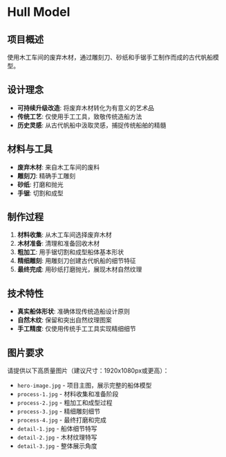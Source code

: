 # Hull Model

## 项目概述
使用木工车间的废弃木材，通过雕刻刀、砂纸和手锯手工制作而成的古代帆船模型。

## 设计理念
- **可持续升级改造**: 将废弃木材转化为有意义的艺术品
- **传统工艺**: 仅使用手工工具，致敬传统造船方法
- **历史灵感**: 从古代帆船中汲取灵感，捕捉传统船舶的精髓

## 材料与工具
- **废弃木材**: 来自木工车间的废料
- **雕刻刀**: 精确手工雕刻
- **砂纸**: 打磨和抛光
- **手锯**: 切割和成型

## 制作过程
1. **材料收集**: 从木工车间选择废弃木材
2. **木材准备**: 清理和准备回收木材
3. **粗加工**: 用手锯切割和成型船体基本形状
4. **精细雕刻**: 用雕刻刀创建古代帆船的细节特征
5. **最终完成**: 用砂纸打磨抛光，展现木材自然纹理

## 技术特性
- **真实船体形状**: 准确体现传统造船设计原则
- **自然木纹**: 保留和突出自然纹理图案
- **手工精度**: 仅使用传统手工工具实现精细细节

## 图片要求
请提供以下高质量图片（建议尺寸：1920x1080px或更高）：
- `hero-image.jpg` - 项目主图，展示完整的船体模型
- `process-1.jpg` - 材料收集和准备阶段
- `process-2.jpg` - 粗加工和成型过程
- `process-3.jpg` - 精细雕刻细节
- `process-4.jpg` - 最终打磨和完成
- `detail-1.jpg` - 船体细节特写
- `detail-2.jpg` - 木材纹理特写
- `detail-3.jpg` - 整体展示角度 